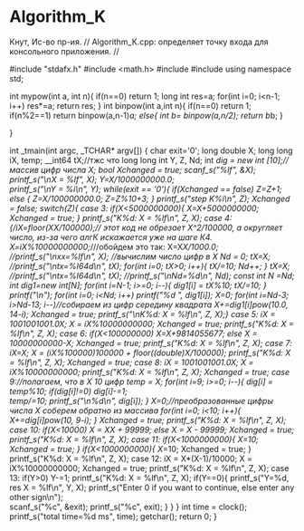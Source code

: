 # Algorithm_K
Кнут, Ис-во пр-ия.
// Algorithm_K.cpp: определяет точку входа для консольного приложения.
//

#include "stdafx.h"
#include <math.h>
#include <ctime>
#include <iostream>
using namespace std;

int mypow(int a, int n){
	if(n==0)
		return 1;
	long int res=a;
	for(int i=0; i<n-1; i++)
		res*=a;
	return res;
}
int binpow(int a,int n){
	if(n==0)
		return 1;
	if(n%2==1)
		return binpow(a,n-1)*a;
	else{
		int b= binpow(a,n/2);
		return b*b;
	}

}

int _tmain(int argc, _TCHAR* argv[])
{
	char exit='0';
	long double X;
	long long iX, temp;
	__int64 tX;//тжс что long long
	int Y, Z, Nd;
	int *dig = new int [10];//массив цифр чиcла Х;
	bool Xchanged = true;
	scanf_s("%lf", &X);
	printf_s("\nX = %lf", X);
	Y=X/1000000000.0;		
	printf_s("\nY = %i\n", Y);
	while(exit == '0'){
		if(Xchanged == false)
			Z=Z+1;
		else {
		Z=X/100000000.0;
		Z=Z%10+3;
		}
		printf_s("step K%i\n", Z);
		Xchanged = false;
			switch(Z){
			case 3: 
				if(X<5000000000){
					X=X+5000000000;
					Xchanged = true;
				}
				printf_s("K%d: X = %lf\n", Z, X);
			case 4:
				{/*iX=floor(X*X/100000);// этот код не обрезает Х^2/100000, а округляет число, из-за чего алгК искажается уже на шаге К4. 
				X=iX%10000000000;*///обойдем это так:
				X=X*X/1000.0;
				//printf_s("\nxx=%lf\n", X);
				//вычислим число цифр в X
				Nd = 0;
				tX=X;
				//printf_s("\ntx=%I64d\n", tX);
				for(int i=0; tX>0; i++){
					tX/=10;
					Nd++;
				}
				tX=X;
				//printf_s("\ntx=%I64d\n", tX);
				//printf_s("\nNd=%d\n", Nd);
				const int N =Nd;
				int *dig1=new int[N];
				for(int i=N-1; i>=0; i--){
					dig1[i] = tX%10;
					tX/=10;
				}
				printf("\n");
				for(int i=0; i<Nd; i++)
					printf("%d ", dig1[i]);
				X=0;
				for(int i=Nd-3; i>Nd-13; i--)//собираем из цифр середину квадрата
					X+=dig1[i]*pow(10.0, 14-i);
				Xchanged = true;
				printf_s("\nK%d: X = %lf\n", Z, X);}
			case 5:
				iX = 1001001001.0*X;
				X = iX%10000000000;
				Xchanged = true;
				printf_s("K%d: X = %lf\n", Z, X);
			case 6:
				if(X<100000000)
					X=X+9814055677;
				else X = 10000000000-X;
				Xchanged = true;
				printf_s("K%d: X = %lf\n", Z, X);
			case 7:
				iX=X;
				X = (iX%100000)*100000 + floor((double)X/100000);
				printf_s("K%d: X = %lf\n", Z, X);
				Xchanged = true;
			case 8:
				iX = 1001001001.0*X;
				X = iX%10000000000;
				printf_s("K%d: X = %lf\n", Z, X);
				Xchanged = true;
			case 9://полагаем, что в Х 10 цифр
				temp = X;
				for(int i=9; i>=0; i--){
					dig[i] = temp%10;
					if(dig[i]!=0)
						dig[i]-=1;			
					temp/=10;
					printf_s("\n%d\n", dig[i]);
				}
				X=0;//преобразованные цифры числа Х соберем обратно из массива
				for(int i=0; i<10; i++){
					X+=dig[i]*pow(10, 9-i);
				}
				Xchanged = true;
				printf_s("K%d: X = %lf\n", Z, X);
			case 10:
				if(X<10000)
					X = X*X + 99999;
				else X = X - 99999;
				Xchanged = true;
				printf_s("K%d: X = %lf\n", Z, X);
			case 11:
				if(X<1000000000){
					X*=10;
					Xchanged = true;
				}
				if(X<1000000000){
					X*=10;
					Xchanged = true;
				}
				printf_s("K%d: X = %lf\n", Z, X);
			case 12:
				iX = X*(X-1)/10000;
				X = iX%10000000000;
				Xchanged = true;
				printf_s("K%d: X = %lf\n", Z, X);
			case 13:
				if(Y>0)	Y-=1;
				printf_s("K%d: X = %lf\n", Z, X);
				if(Y==0){
					printf_s("Y=%d, res X = %lf\n", Y, X);
					printf_s("Enter 0 if you want to continue, else enter any other sign\n");		
					scanf_s("%c", &exit);
					printf_s("%c", exit);
				}
			}
	}
	int time = clock();
	printf_s("total time=%d ms", time);
	getchar();
	return 0;
}

